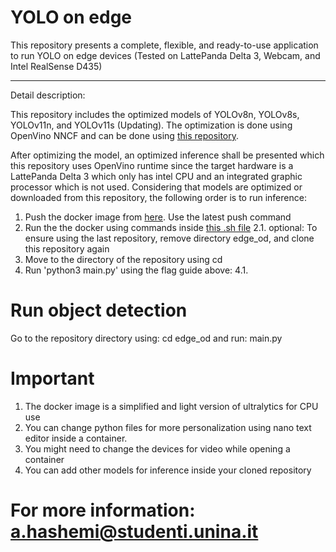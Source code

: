 # YOLO on edge
This repository presents a complete, flexible, and ready-to-use application to run YOLO on edge devices (Tested on LattePanda Delta 3, Webcam, and Intel RealSense D435)

--------------------------------------
Detail description:

This repository includes the optimized models of YOLOv8n, YOLOv8s, YOLOv11n, and YOLOv11s (Updating). The optimization is done using OpenVino NNCF and can be done using [this repository](https://github.com/arshemii/yolo_optimization).

After optimizing the model, an optimized inference shall be presented which this repository uses OpenVino runtime since the target hardware is a LattePanda Delta 3 which only has intel CPU and an integrated graphic processor which is not used. Considering that models are optimized or downloaded from this repository, the following order is to run inference:

1. Push the docker image from [here](https://hub.docker.com/repository/docker/arshemii/drone_od/general). Use the latest push command
2. Run the the docker using commands inside [this .sh file](https://github.com/arshemii/drone_od_infer/blob/main/docker_run.sh)
2.1. optional: To ensure using the last repository, remove directory edge_od, and clone this repository again
3. Move to the directory of the repository using cd
4. Run 'python3 main.py' using the flag guide above:
   4.1. 




# Run object detection

Go to the repository directory using:
cd edge_od
and run:
main.py

# Important

1. The docker image is a simplified and light version of ultralytics for CPU use
2. You can change python files for more personalization using nano text editor inside a container.
3. You might need to change the devices for video while opening a container
4. You can add other models for inference inside your cloned repository


# For more information: a.hashemi@studenti.unina.it
